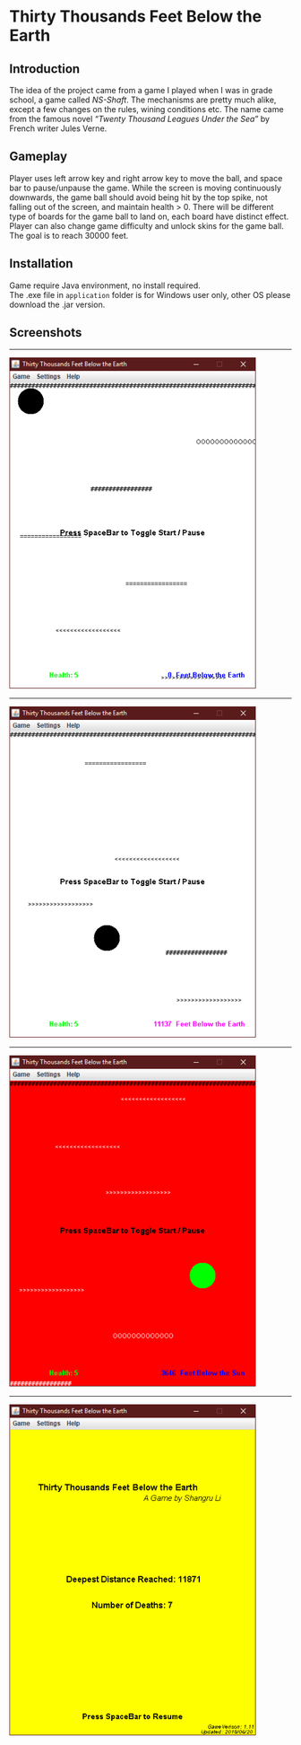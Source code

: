# Thirty Thousands Feet Below the Earth

## Introduction

The idea of the project came from a game I played when I was in grade school, a game called *NS-Shaft*. The mechanisms are pretty much alike, except a few changes on the rules, wining conditions etc. The name came from the famous novel *“Twenty Thousand Leagues Under the Sea”* by French writer Jules Verne.

## Gameplay

Player uses left arrow key and right arrow key to move the ball, and space bar to pause/unpause the game. While the screen is moving continuously downwards, the game ball should avoid being hit by the top spike, not falling out of the screen, and maintain health > 0. There will be different type of boards for the game ball to land on, each board have distinct effect. Player can also change game difficulty and unlock skins for the game ball. The goal is to reach 30000 feet.

## Installation

Game require Java environment, no install required.  
The .exe file in `application` folder is for Windows user only, other OS please download the .jar version.

## Screenshots

***
![screenshot_1](/application/screenshots/screenshot_1.png)
***
![screenshot_2](/application/screenshots/screenshot_2.png)
***
![screenshot_3](/application/screenshots/screenshot_3.png) 
*** 
![screenshot_4](/application/screenshots/screenshot_4.png)